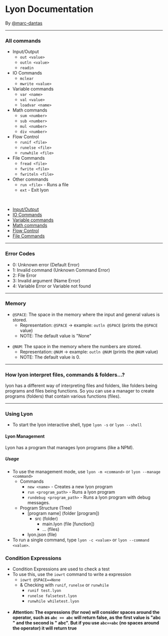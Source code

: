 # Lyon Documentation
By [@marc-dantas](https://gitub.com/marc-dantas)

<hr>

### All commands
- Input/Output
    + `out <value>`
    + `outln <value>`
    + `readin`
- IO Commands
    + `mclear`
    + `mwrite <value>`
- Variable commands
    + `var <name>`
    + `val <value>`
    + `loadvar <name>`
- Math commands
    + `sum <number>`
    + `sub <number>`
    + `mul <number>`
    + `div <number>`
- Flow Control
    + `runif <file>`
    + `runelse <file>`
    + `runwhile <file>`
- File Commands
    + `fread <file>`
    + `fwrite <file>`
    + `fwriteln <file>`
- Other commands
    + `run <file>` - Runs a file
    + `ext` - Exit lyon

<br>

- [Input/Output](./input-output.md)
- [IO Commands](./io-commands.md)
- [Variable commands](./variable-commands.md)
- [Math commands](./math-commands.md)
- [Flow Control](./flow-control.md)
- [File Commands](./file-commands.md)

<hr>

### Error Codes
- 0: Unknown error (Default Error)
- 1: Invalid command (Unknown Command Error)
- 2: File Error
- 3: Invalid argument (Name Error)
- 4: Variable Error or Variable not found

<hr>

### Memory
- `@SPACE`: The space in the memory where the input and general values is stored.
    + Representation: `@SPACE` -> example: `outln @SPACE` (prints the `@SPACE` value)
    + NOTE: The default value is "None"
<br><br>
- `@NUM`: The space in the memory where the numbers are stored.
    + Representation: `@NUM` -> example: `outln @NUM` (prints the `@NUM` value)
    + NOTE: The default value is 0.

<hr>

### How lyon interpret files, commands & folders...?
lyon has a different way of interpreting files and folders, like folders being programs and files being functions. So you can use a manager to create programs (folders) that contain various functions (files).

<hr>

### Using Lyon
- To start the lyon interactive shell, type `lyon -s` or `lyon --shell`
#### Lyon Management
Lyon has a program that manages lyon programs (like a NPM).
##### Usage
- To use the management mode, use `lyon -m <command>` or `lyon --manage <command>`
    + Commands
        + `new <name>` - Creates a new lyon program
        + `run <program_path>` - Runs a lyon program
        + `rundebug <program_path>` - Runs a lyon program with debug messages.
    + Program Structure (Tree)
      + [program name] (folder [program])
        + src (folder)
          + main.lyon (file [function])
          + ... (files)
      + lyon.json (file)
- To run a single command, type `lyon -c <value>` or `lyon --command <value>`.

### Condition Expressions
- Condition Expressions are used to check a test
- To use this, use the `iowrt` command to write a expression
    + `iowrt @SPACE==None`
    + & Checking with `runif`, `runelse` or `runwhile`
        + `runif test.lyon`
        + `runelse falsetest.lyon`
        + `runwhile whiletest.lyon`
- #### Attention: The expressions (for now) will consider spaces around the operator, such as `abc == abc` will return false, as the first value is "abc " and the second is " abc". But if you use `abc==abc` (no spaces around the operator) it will return true
